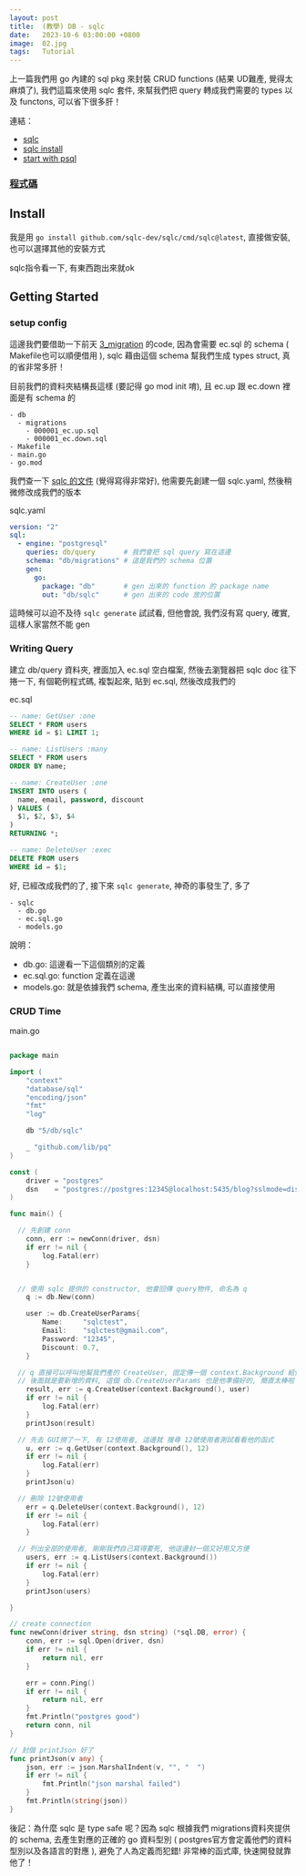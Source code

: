 ```yaml
---
layout: post
title:  (教學) DB - sqlc
date:   2023-10-6 03:00:00 +0800
image:  02.jpg
tags:   Tutorial
---
```


上一篇我們用 go 內建的 sql pkg 來封裝 CRUD functions (結果 UD難產, 覺得太麻煩了), 我們這篇來使用 sqlc 套件, 來幫我們把 query 轉成我們需要的 types 以及 functons, 可以省下很多肝！

連結：
- [sqlc](https://github.com/sqlc-dev/sqlc)
- [sqlc install](https://docs.sqlc.dev/en/latest/overview/install.html)
- [start with psql](https://docs.sqlc.dev/en/latest/tutorials/getting-started-postgresql.html)

### [程式碼](https://github.com/cbot918/ithelp/tree/main/go-junior-30/db/5_sqlc)

## Install

我是用 `go install github.com/sqlc-dev/sqlc/cmd/sqlc@latest`, 直接做安裝, 也可以選擇其他的安裝方式

sqlc指令看一下, 有東西跑出來就ok

## Getting Started

### setup config
這邊我們要借助一下前天 [3_migration](https://github.com/cbot918/ithelp/tree/main/go-junior-30/db/3_migration) 的code, 因為會需要 ec.sql 的 schema ( Makefile也可以順便借用 ), sqlc 藉由這個 schema 幫我們生成 types struct, 真的省非常多肝！

目前我們的資料夾結構長這樣 (要記得 go mod init 唷), 且 ec.up 跟 ec.down 裡面是有 schema 的
```
- db
  - migrations
    - 000001_ec.up.sql
    - 000001_ec.down.sql
- Makefile
- main.go
- go.mod
```

我們查一下 [sqlc 的文件](https://docs.sqlc.dev/en/latest/tutorials/getting-started-postgresql.html#) (覺得寫得非常好), 他需要先創建一個 sqlc.yaml, 然後稍微修改成我們的版本

sqlc.yaml
```yaml
version: "2"
sql:
  - engine: "postgresql" 
    queries: db/query       # 我們會把 sql query 寫在這邊
    schema: "db/migrations" # 這是我們的 schema 位置
    gen:
      go:
        package: "db"       # gen 出來的 function 的 package name
        out: "db/sqlc"      # gen 出來的 code 放的位置
```

這時候可以迫不及待 `sqlc generate` 試試看, 但他會說, 我們沒有寫 query, 確實, 這樣人家當然不能 gen

### Writing Query
建立 db/query 資料夾, 裡面加入 ec.sql 空白檔案, 然後去瀏覽器把 sqlc doc 往下捲一下, 有個範例程式碼, 複製起來, 貼到 ec.sql, 然後改成我們的

ec.sql
```sql
-- name: GetUser :one
SELECT * FROM users
WHERE id = $1 LIMIT 1;

-- name: ListUsers :many
SELECT * FROM users
ORDER BY name;

-- name: CreateUser :one
INSERT INTO users (
  name, email, password, discount
) VALUES (
  $1, $2, $3, $4
)
RETURNING *;

-- name: DeleteUser :exec
DELETE FROM users
WHERE id = $1;
```

好, 已經改成我們的了, 接下來 `sqlc generate`, 神奇的事發生了, 多了

```
- sqlc
  - db.go
  - ec.sql.go
  - models.go
```

說明：
- db.go: 這邊看一下這個類別的定義
- ec.sql.go: function 定義在這邊
- models.go: 就是依據我們 schema, 產生出來的資料結構, 可以直接使用 

### CRUD Time
main.go
```go

package main

import (
	"context"
	"database/sql"
	"encoding/json"
	"fmt"
	"log"

	db "5/db/sqlc"

	_ "github.com/lib/pq"
)

const (
	driver = "postgres"
	dsn    = "postgres://postgres:12345@localhost:5435/blog?sslmode=disable"
)

func main() {

  // 先創建 conn
	conn, err := newConn(driver, dsn)
	if err != nil {
		log.Fatal(err)
	}


  // 使用 sqlc 提供的 constructor, 他會回傳 query物件, 命名為 q
	q := db.New(conn)

	user := db.CreateUserParams{
		Name:     "sqlctest",
		Email:    "sqlctest@gmail.com",
		Password: "12345",
		Discount: 0.7,
	}

  // q 直接可以呼叫他幫我們產的 CreateUser, 固定傳一個 context.Background 給他
  // 後面就是要新增的資料, 這個 db.CreateUserParams 也是他準備好的, 簡直太棒啦！
	result, err := q.CreateUser(context.Background(), user)
	if err != nil {
		log.Fatal(err)
	}
	printJson(result)

  // 先去 GUI撈了一下, 有 12使用者, 這邊就 搜尋 12號使用者測試看看他的函式
	u, err := q.GetUser(context.Background(), 12)
	if err != nil {
		log.Fatal(err)
	}
	printJson(u)

  // 刪除 12號使用者
	err = q.DeleteUser(context.Background(), 12)
	if err != nil {
		log.Fatal(err)
	}

  // 列出全部的使用者, 剛剛我們自己寫得要死, 他這邊封一個又好用又方便
	users, err := q.ListUsers(context.Background())
	if err != nil {
		log.Fatal(err)
	}
	printJson(users)

}

// create connection
func newConn(driver string, dsn string) (*sql.DB, error) {
	conn, err := sql.Open(driver, dsn)
	if err != nil {
		return nil, err
	}

	err = conn.Ping()
	if err != nil {
		return nil, err
	}
	fmt.Println("postgres good")
	return conn, nil
}

// 封個 printJson 好了
func printJson(v any) {
	json, err := json.MarshalIndent(v, "", "  ")
	if err != nil {
		fmt.Println("json marshal failed")
	}
	fmt.Println(string(json))
}

```

後記：為什麼 sqlc 是 type safe 呢？因為 sqlc 根據我們 migrations資料夾提供的 schema, 去產生對應的正確的 go 資料型別 ( postgres官方會定義他們的資料型別以及各語言的對應 ), 避免了人為定義而犯錯! 非常棒的函式庫, 快速開發就靠他了！ 